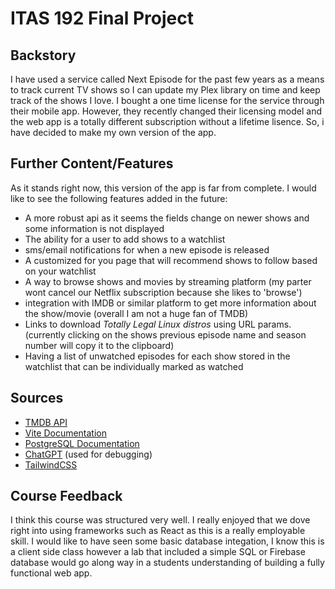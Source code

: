 # ITAS 192 Final Project

## Backstory

I have used a service called Next Episode for the past few years as a means to track current TV shows so I can update my Plex library on time and keep track of the shows I love. I bought a one time license for the service through their mobile app. However, they recently changed their licensing model and the web app is a totally different subscription without a lifetime lisence. So, i have decided to make my own version of the app.

## Further Content/Features

As it stands right now, this version of the app is far from complete. I would like to see the following features added in the future:

- A more robust api as it seems the fields change on newer shows and some information is not displayed
- The ability for a user to add shows to a watchlist
- sms/email notifications for when a new episode is released
- A customized for you page that will recommend shows to follow based on your watchlist
- A way to browse shows and movies by streaming platform (my parter wont cancel our Netflix subscription because she likes to 'browse')
- integration with IMDB or similar platform to get more information about the show/movie (overall I am not a huge fan of TMDB)
- Links to download _Totally Legal Linux distros_ using URL params. (currently clicking on the shows previous episode name and season number will copy it to the clipboard)
- Having a list of unwatched episodes for each show stored in the watchlist that can be individually marked as watched

## Sources

- [TMDB API](https://developers.themoviedb.org/3/getting-started/introduction)
- [Vite Documentation](https://vitejs.dev/guide/)
- [PostgreSQL Documentation](https://www.postgresql.org/docs/15/index.html)
- [ChatGPT](https://chat.openai.com/) (used for debugging)
- [TailwindCSS](https://tailwindcss.com/docs)

## Course Feedback

I think this course was structured very well. I really enjoyed that we dove right into using frameworks such as React as this is a really employable skill. I would like to have seen some basic database integation, I know this is a client side class however a lab that included a simple SQL or Firebase database would go along way in a students understanding of building a fully functional web app.
